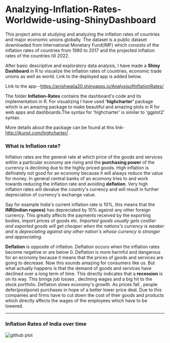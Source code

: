 # Analzying-Inflation-Rates-Worldwide-using-ShinyDashboard

This project aims at studying and analyzing the inflation rates of countries and major economic unions globally. The dataset is a public dataset downloaded from International Monetary Fund(IMF) which consists of the inflation rates of countries from 1980 to 2017 and the projected inflation rates of the countries till 2022.

After basic descriptive and exploratory data analysis, I have made a __Shiny Dashboard__ in R to visualize the inflation rates of countries, economic trade unions as well as world. Link to the deployed app is added below.

Link to the app--https://anishwalia20.shinyapps.io/AnalysisofInflationRates/


The folder __Inflation-Rates__ contains the dashboard's code and its implementation in R. For visualizing I have used __'highcharter'__ package which is an amazing package to make beautiful and amazing plots in R for web apps and dashboards.The syntax for 'highcharter' is similar to 'ggplot2' syntax.

More details about the package can be found at this link- http://jkunst.com/highcharter/ .



### What is Inflation rate?

Inflation rates are the general rate at which price of the goods and services within a particular economy are rising and the __purchasing power__ of the currency is declining due to the highly priced goods. High inflation is definately not good for an economy because it will always reduce the value for money. In general central banks of an ecomony tries to and work towards reducing the inflation rate and avoiding __deflation__. Very high inflation rates will devalue the country's currency and will result in further depreciation of currency's exchange value.

Say for example India's current inflation rate is 10%, this means that the __INR(indian rupees)__ has depreciated by 10% against any other foreign currency. This greatly affects the payments received by the exporting bodies, import prices of goods etc. _*Imported goods usually gets costlier and exported goods will get cheaper when the nations's currency is weaker and is depreciating against any other nation's whose currency is stronger and appreciating*_.

__Deflation__ is opposite of inflation. Deflation occurs when the inflation rates become negetive or are below 0. Deflation is more harmful and dangerous for an economy because it means that the prices of goods and services are going to decrease. Now this sounds amazing for consumers like us. But what actually happens is that the demand of goods and services have declined over a long term of time. This directly indicates that a __recession__ is on its way. This brings job losses , declining wages and a big hit to the stock portfolio. Deflation slows economy's growth. As prices fall , people defer(postpone) purchases in hope of a better lower price deal. Due to this companies and firms have to cut down the cost of their goods and products which directly affects the wages of the employees which have to be lowered. 


------

### Inflation Rates of India over time

![github plot](https://github.com/anishsingh20/Analzying-Inflation-Rates-Worldwide/blob/master/Plots/Inf-India.png)



